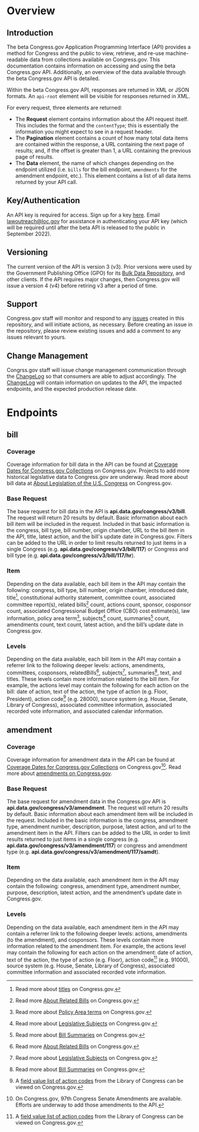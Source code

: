 # Overview
## Introduction
The beta Congress.gov Application Programming Interface (API) provides a method for Congress and the public to view, retrieve, and re-use machine-readable data from collections available on Congress.gov. This documentation contains information on accessing and using the beta Congress.gov API. Additionally, an overview of the data available through the beta Congress.gov API is detailed. 

Within the beta Congress.gov API, responses are returned in XML or JSON formats. An `api-root` element will be visible for responses returned in XML. 

For every request, three elements are returned:
- The **Request** element contains information about the API request itself. This includes the format and the `contentType`; this is essentially the information you might expect to see in a request header.
- The **Pagination** element contains a count of how many total data items are contained within the response, a URL containing the next page of results; and, if the offset is greater than 1, a URL containing the previous page of results.
- The **Data** element, the name of which changes depending on the endpoint utilized (i.e. `bills` for the bill endpoint, `amendments` for the amendment endpoint, etc.). This element contains a list of all data items returned by your API call. 
## Key/Authentication
An API key is required for access. Sign up for a key [here](https://api.data.gov/signup/). Email lawoutreach@loc.gov for assistance in authenticating your API key (which will be required until after the beta API is released to the public in September 2022).
## Versioning
The current version of the API is version 3 (v3). Prior versions were used by the Government Publishing Office (GPO) for its [Bulk Data Repository](https://www.govinfo.gov/bulkdata), and other clients. If the API requires major changes, then Congress.gov will issue a version 4 (v4) before retiring v3 after a period of time.
## Support
Congress.gov staff will monitor and respond to any [issues](https://github.com/LibraryOfCongress/api.congress.gov/issues) created in this repository, and will initiate actions, as necessary. Before creating an issue in the repository, please review existing issues and add a comment to any issues relevant to yours. 
## Change Management
Congrss.gov staff will issue change management communication through the [ChangeLog](https://github.com/LibraryOfCongress/api.congress.gov/blob/main/ChangeLog.md) so that consumers are able to adjust accordingly. The [ChangeLog](https://github.com/LibraryOfCongress/api.congress.gov/blob/main/ChangeLog.md) will contain information on updates to the API, the impacted endpoints, and the expected production release date. 
# Endpoints
## bill
### Coverage
Coverage information for bill data in the API can be found at [Coverage Dates for Congress.gov Collections](https://www.congress.gov/help/coverage-dates) on Congress.gov. Projects to add more historical legislative data to Congress.gov are underway. Read more about bill data at [About Legislation of the U.S. Congress](https://www.congress.gov/help/legislation) on Congress.gov.
### Base Request
The base request for bill data in the API is **api.data.gov/congress/v3/bill**. The request will return 20 results by default. Basic information about each bill item will be included in the request. Included in that basic information is the congress, bill type, bill number, origin chamber, URL to the bill item in the API, title, latest action, and the bill's update date in Congress.gov. Filters can be added to the URL in order to limit results returned to just items in a single Congress (e.g. **api.data.gov/congress/v3/bill/117**) or Congress and bill type (e.g. **api.data.gov/congress/v3/bill/117/hr**).
### Item
Depending on the data available, each bill item in the API may contain the following: congress, bill type, bill number, origin chamber, introduced date, title[^1], constitutional authority statement, committee count, associated committee report(s), related bills[^2] count, actions count, sponsor, cosponsor count, associated Congressional Budget Office (CBO) cost estimate(s), law information, policy area term[^3], subjects[^4] count, summaries[^5] count, amendments count, text count, latest action, and the bill’s update date in Congress.gov.
### Levels
Depending on the data available, each bill item in the API may contain a referrer link to the following deeper levels: actions, amendments, committees, cosponsors, relatedBills[^2], subjects[^4], summaries[^5], text, and titles. These levels contain more information related to the bill item. For example, the actions level may contain the following for each action on the bill: date of action, text of the action, the type of action (e.g. Floor, President), action code[^6] (e.g. 28000), source system (e.g. House, Senate, Library of Congress), associated committee information, associated recorded vote information, and associated calendar information. 
## amendment
### Coverage
Coverage information for amendment data in the API can be found at [Coverage Dates for Congress.gov Collections](https://www.congress.gov/help/coverage-dates) on Congress.gov[^7]. Read more about [amendments on Congress.gov](https://www.congress.gov/help/legislative-glossary#glossary_amendment).
### Base Request
The base request for amendment data in the Congress.gov API is **api.data.gov/congress/v3/amendment**. The request will return 20 results by default. Basic information about each amendment item will be included in the request. Included in the basic information is the congress, amendment type, amendment number, description, purpose, latest action, and url to the amendment item in the API. Filters can be added to the URL in order to limit results returned to just items in a single congress (e.g. **api.data.gov/congress/v3/amendment/117**) or congress and amendment type (e.g. **api.data.gov/congress/v3/amendment/117/samdt**).
### Item
Depending on the data available, each amendment item in the API may contain the following: congress, amendment type, amendment number, purpose, description, latest action, and the amendment’s update date in Congress.gov.
### Levels
Depending on the data available, each amendment item in the API may contain a referrer link to the following deeper levels: actions, amendments (to the amendment), and cosponsors. These levels contain more information related to the amendment item. For example, the actions level may contain the following for each action on the amendment: date of action, text of the action, the type of action (e.g. Floor), action code[^6] (e.g. 91000), source system (e.g. House, Senate, Library of Congress), associated committee information and associated recorded vote information. 

[^1]: Read more about [titles](https://www.congress.gov/help/legislative-glossary#glossary_title) on Congress.gov.
[^2]: Read more [About Related Bills](https://www.congress.gov/help/related-bills) on Congress.gov.
[^3]: Read more about [Policy Area terms](https://www.congress.gov/help/legislative-glossary#glossary_policyareaterm) on Congress.gov.
[^4]: Read more about [Legislative Subjects](https://www.congress.gov/help/legislative-glossary#glossary_legislativesubjectterm) on Congress.gov.
[^5]: Read more about [Bill Summaries](https://www.congress.gov/help/legislative-glossary#glossary_billsummary) on Congress.gov.
[^6]: A [field value list of action codes](https://www.congress.gov/help/field-values/action-codes) from the Library of Congress can be viewed on Congress.gov.
[^7]: On Congress.gov, 97th Congress Senate Amendments are available. Efforts are underway to add those amendments to the API.
